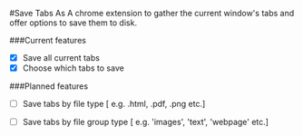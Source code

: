 #Save Tabs As
A chrome extension to gather the current window's
tabs and offer options to save them to disk.

###Current features
- [x] Save all current tabs
- [x] Choose which tabs to save

###Planned features
- [ ] Save tabs by file type [ e.g. .html, .pdf, .png etc.]
- [ ] Save tabs by file group type [ e.g. 'images', 'text', 'webpage' etc.]

